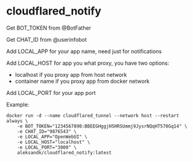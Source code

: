 # cloudflared_notify

Get BOT_TOKEN from @BotFather

Get CHAT_ID from @userinfobot

Add LOCAL_APP for your app name, need just for notifications

Add LOCAL_HOST for app you what proxy, you have two options:
 - localhost if you proxy app from host network
 - container name if you proxy app from docker network

Add LOCAL_PORT for your app port


Example:

```console
docker run -d --name cloudflared_tunnel --network host --restart always \
    -e BOT_TOKEN="1234567890:BBEEGHggjH5HRSUmmj9JysrNQqHT570Gq14" \
    -e CHAT_ID="9876543" \
    -e LOCAL_APP="OpenWebUI" \
    -e LOCAL_HOST="localhost" \
    -e LOCAL_PORT="3000" \
    aleksandk/cloudflared_notify:latest

